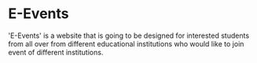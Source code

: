 # E-Events
'E-Events' is a website that is going to be designed for interested students from all over from different educational institutions who would like to join event of different institutions.     

